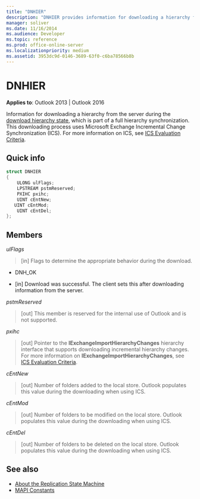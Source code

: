 ```yaml
---
title: "DNHIER"
description: "DNHIER provides information for downloading a hierarchy from the server during the download hierarchy state, which is part of a full hierarchy synchronization."
manager: soliver
ms.date: 11/16/2014
ms.audience: Developer
ms.topic: reference
ms.prod: office-online-server
ms.localizationpriority: medium
ms.assetid: 3953dc9d-0146-3689-63f0-c6ba78566b8b
---
```


# DNHIER

**Applies to**: Outlook 2013 | Outlook 2016
  
Information for downloading a hierarchy from the server during the [download hierarchy state](download-hierarchy-state.md), which is part of a full hierarchy synchronization. This downloading process uses Microsoft Exchange Incremental Change Synchronization (ICS). For more information on ICS, see [ICS Evaluation Criteria](https://msdn.microsoft.com/library/aa579252%28EXCHG.80%29.aspx).
  
## Quick info

```cpp
struct DNHIER 
{ 
    ULONG ulFlags; 
    LPSTREAM pstmReserved; 
    PXIHC pxihc; 
    UINT cEntNew; 
   UINT cEntMod; 
    UINT cEntDel; 
};
```

## Members

_ulFlags_
  
> [in] Flags to determine the appropriate behavior during the download.

- DNH_OK

- [in] Download was successful. The client sets this after downloading information from the server.

_pstmReserved_
  
> [out] This member is reserved for the internal use of Outlook and is not supported.

_pxihc_
  
> [out] Pointer to the **IExchangeImportHierarchyChanges** hierarchy interface that supports downloading incremental hierarchy changes. For more information on **IExchangeImportHierarchyChanges**, see [ICS Evaluation Criteria](https://msdn.microsoft.com/library/aa579252%28EXCHG.80%29.aspx).

_cEntNew_
  
> [out] Number of folders added to the local store. Outlook populates this value during the downloading when using ICS.

_cEntMod_
  
> [out] Number of folders to be modified on the local store. Outlook populates this value during the downloading when using ICS.

_cEntDel_
  
> [out] Number of folders to be deleted on the local store. Outlook populates this value during the downloading when using ICS.

## See also

- [About the Replication State Machine](about-the-replication-state-machine.md)
- [MAPI Constants](mapi-constants.md)

